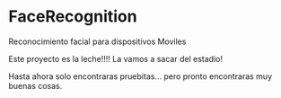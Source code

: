 FaceRecognition
===============

Reconocimiento facial para dispositivos Moviles


Este proyecto es la leche!!!! La vamos a sacar del estadio!

Hasta ahora solo encontraras pruebitas... pero pronto encontraras muy buenas cosas.

